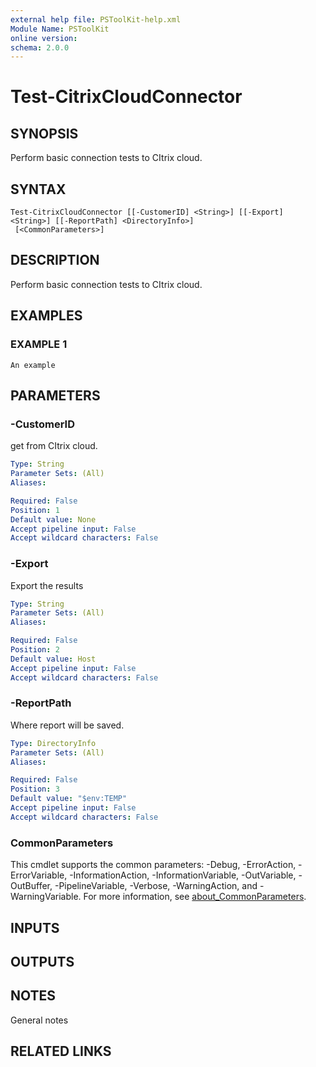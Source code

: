 ```yaml
---
external help file: PSToolKit-help.xml
Module Name: PSToolKit
online version:
schema: 2.0.0
---
```


# Test-CitrixCloudConnector

## SYNOPSIS
Perform basic connection tests to CItrix cloud.

## SYNTAX

```
Test-CitrixCloudConnector [[-CustomerID] <String>] [[-Export] <String>] [[-ReportPath] <DirectoryInfo>]
 [<CommonParameters>]
```

## DESCRIPTION
Perform basic connection tests to CItrix cloud.

## EXAMPLES

### EXAMPLE 1
```
An example
```

## PARAMETERS

### -CustomerID
get from CItrix cloud.

```yaml
Type: String
Parameter Sets: (All)
Aliases:

Required: False
Position: 1
Default value: None
Accept pipeline input: False
Accept wildcard characters: False
```

### -Export
Export the results

```yaml
Type: String
Parameter Sets: (All)
Aliases:

Required: False
Position: 2
Default value: Host
Accept pipeline input: False
Accept wildcard characters: False
```

### -ReportPath
Where report will be saved.

```yaml
Type: DirectoryInfo
Parameter Sets: (All)
Aliases:

Required: False
Position: 3
Default value: "$env:TEMP"
Accept pipeline input: False
Accept wildcard characters: False
```

### CommonParameters
This cmdlet supports the common parameters: -Debug, -ErrorAction, -ErrorVariable, -InformationAction, -InformationVariable, -OutVariable, -OutBuffer, -PipelineVariable, -Verbose, -WarningAction, and -WarningVariable. For more information, see [about_CommonParameters](http://go.microsoft.com/fwlink/?LinkID=113216).

## INPUTS

## OUTPUTS

## NOTES
General notes

## RELATED LINKS
